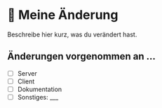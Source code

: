 # 📑 Meine Änderung <!-- Schreibe hier die Änderung hin // Titel -->

Beschreibe hier kurz, was du verändert hast.

## Änderungen vorgenommen an ...

- [ ] Server
- [ ] Client
- [ ] Dokumentation
- [ ] Sonstiges: ___